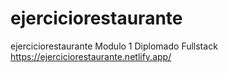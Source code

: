 # ejerciciorestaurante
ejerciciorestaurante Modulo 1 Diplomado Fullstack https://ejerciciorestaurante.netlify.app/
